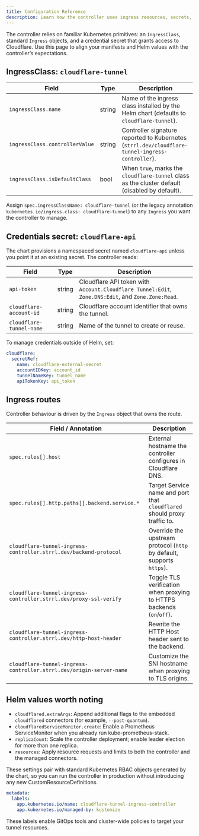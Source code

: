 ```yaml
---
title: Configuration Reference
description: Learn how the controller uses ingress resources, secrets, and Helm values to manage Cloudflare tunnels.
---
```


The controller relies on familiar Kubernetes primitives: an `IngressClass`, standard `Ingress` objects, and a credential secret that grants access to Cloudflare. Use this page to align your manifests and Helm values with the controller’s expectations.

## IngressClass: `cloudflare-tunnel`

| Field | Type | Description |
| ----- | ---- | ----------- |
| `ingressClass.name` | string | Name of the ingress class installed by the Helm chart (defaults to `cloudflare-tunnel`). |
| `ingressClass.controllerValue` | string | Controller signature reported to Kubernetes (`strrl.dev/cloudflare-tunnel-ingress-controller`). |
| `ingressClass.isDefaultClass` | bool | When `true`, marks the `cloudflare-tunnel` class as the cluster default (disabled by default). |

Assign `spec.ingressClassName: cloudflare-tunnel` (or the legacy annotation `kubernetes.io/ingress.class: cloudflare-tunnel`) to any `Ingress` you want the controller to manage.

## Credentials secret: `cloudflare-api`

The chart provisions a namespaced secret named `cloudflare-api` unless you point it at an existing secret. The controller reads:

| Field | Type | Description |
| ----- | ---- | ----------- |
| `api-token` | string | Cloudflare API token with `Account.Cloudflare Tunnel:Edit`, `Zone.DNS:Edit`, and `Zone.Zone:Read`. |
| `cloudflare-account-id` | string | Cloudflare account identifier that owns the tunnel. |
| `cloudflare-tunnel-name` | string | Name of the tunnel to create or reuse. |

To manage credentials outside of Helm, set:

```yaml
cloudflare:
  secretRef:
    name: cloudflare-external-secret
    accountIDKey: account_id
    tunnelNameKey: tunnel_name
    apiTokenKey: api_token
```

## Ingress routes

Controller behaviour is driven by the `Ingress` object that owns the route.

| Field / Annotation | Description |
| ------------------ | ----------- |
| `spec.rules[].host` | External hostname the controller configures in Cloudflare DNS. |
| `spec.rules[].http.paths[].backend.service.*` | Target Service name and port that `cloudflared` should proxy traffic to. |
| `cloudflare-tunnel-ingress-controller.strrl.dev/backend-protocol` | Override the upstream protocol (`http` by default, supports `https`). |
| `cloudflare-tunnel-ingress-controller.strrl.dev/proxy-ssl-verify` | Toggle TLS verification when proxying to HTTPS backends (`on`/`off`). |
| `cloudflare-tunnel-ingress-controller.strrl.dev/http-host-header` | Rewrite the HTTP Host header sent to the backend. |
| `cloudflare-tunnel-ingress-controller.strrl.dev/origin-server-name` | Customize the SNI hostname when proxying to TLS origins. |

## Helm values worth noting

- `cloudflared.extraArgs`: Append additional flags to the embedded `cloudflared` connectors (for example, `--post-quantum`).
- `cloudflaredServiceMonitor.create`: Enable a Prometheus ServiceMonitor when you already run kube-prometheus-stack.
- `replicaCount`: Scale the controller deployment; enable leader election for more than one replica.
- `resources`: Apply resource requests and limits to both the controller and the managed connectors.

These settings pair with standard Kubernetes RBAC objects generated by the chart, so you can run the controller in production without introducing any new CustomResourceDefinitions.

```yaml
metadata:
  labels:
    app.kubernetes.io/name: cloudflare-tunnel-ingress-controller
    app.kubernetes.io/managed-by: kustomize
```

These labels enable GitOps tools and cluster-wide policies to target your tunnel resources.
